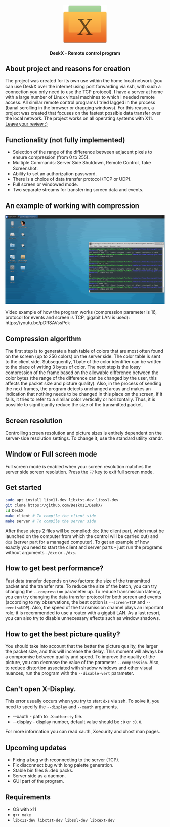 <p align="center"><img height="120px" src="./info/logo.png"></p>
<h4 align="center">DeskX - Remote control program</h4>

## About project and reasons for creation

The project was created for its own use within the home local network (you can use DeskX over the internet using port forwarding via ssh, with such a connection you only need to use the TCP protocol). I have a server at home with a large number of Linux virtual machines to which I needed remote access. All similar remote control programs I tried lagged in the process (banal scrolling in the browser or dragging windows). For this reason, a project was created that focuses on the fastest possible data transfer over the local network. The project works on all operating systems with X11. [Leave your review :)](https://github.com/DeskX11/DeskX/discussions/4)

## Functionality (not fully implemented)

- Selection of the range of the difference between adjacent pixels to ensure compression (from 0 to 255).
- Multiple Commands: Server Side Shutdown, Remote Control, Take Screenshot.
- Ability to set an authorization password.
- There is a choice of data transfer protocol (TCP or UDP).
- Full screen or windowed mode.
- Two separate streams for transferring screen data and events.

## An example of working with compression

<p align="center"><img src="./info/example.png"></p>
Video example of how the program works (compression parameter is 16, protocol for events and screen is TCP, gigabit LAN is used): https://youtu.be/pDRSAVssPek

## Compression algorithm

The first step is to generate a hash table of colors that are most often found on the screen (up to 256 colors) on the server side. The color table is sent to the client side. Subsequently, 1 byte of the color identifier can be written to the place of writing 3 bytes of color. The next step is the lossy compression of the frame based on the allowable difference between the color bytes (the range of the difference can be changed by the user, this affects the packet size and picture quality). Also, in the process of sending the next frames, the program detects unchanged areas and makes an indication that nothing needs to be changed in this place on the screen, if it fails, it tries to refer to a similar color vertically or horizontally. Thus, it is possible to significantly reduce the size of the transmitted packet.

## Screen resolution

Controlling screen resolution and picture sizes is entirely dependent on the server-side resolution settings. To change it, use the standard utility xrandr.

## Window or Full screen mode

Full screen mode is enabled when your screen resolution matches the server side screen resolution. Press the `F7` key to exit full screen mode.

## Get started

```bash
sudo apt install libx11-dev libxtst-dev libssl-dev
git clone https://github.com/DeskX11/DeskX/
cd DeskX
make client # To compile the client side
make server # To compile the server side
```
After these steps 2 files will be compiled: `dxc` (the client part, which must be launched on the computer from which the control will be carried out) and `dxs` (server part for a managed computer). To get an example of how exactly you need to start the client and server parts - just run the programs without arguments `./dxc` or `./dxs`.

## How to get best performance?

Fast data transfer depends on two factors: the size of the transmitted packet and the transfer rate. To reduce the size of the batch, you can try changing the `--compression` parameter up. To reduce transmission latency, you can try changing the data transfer protocol for both screen and events (according to my observations, the best option is `--screen=TCP` and `--events=UDP`). Also, the speed of the transmission channel plays an important role; it is recommended to use a router with a gigabit LAN. As a last resort, you can also try to disable unnecessary effects such as window shadows.

## How to get the best picture quality?

You should take into account that the better the picture quality, the larger the packet size, and this will increase the delay. This moment will always be a compromise between quality and speed. To improve the quality of the picture, you can decrease the value of the parameter `--compression`. Also, to reduce distortion associated with shadow windows and other visual nuances, run the program with the `--disable-vert` parameter.

## Can't open X-Display.

This error usually occurs when you try to start `dxs` via ssh. To solve it, you need to specify the `--display` and `--xauth` arguments.
* --xauth - path to `.Xauthority` file.
* --display - display number, default value should be `:0` or `:0.0`.

For more information you can read xauth, Xsecurity and xhost man pages.

## Upcoming updates

- Fixing a bug with reconnecting to the server (TCP).
- Fix disconnect bug with long palette generation.
- Stable bin files & .deb packs.
- Server side as a daemon.
- GUI part of the program.

## Requirements

- OS with x11
- `g++ make`
- `libx11-dev libxtst-dev libssl-dev libxext-dev`
